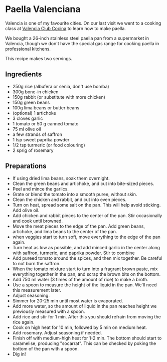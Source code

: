 # Paella Valenciana

Valencia is one of my favourite cities. On our last visit we went to a cooking class at [Valencia Club Cocina](https://www.valenciaclubcocina.com/) to learn how to make paella.

We bought a 26-inch stainless steel paella pan from a supermarket in Valencia, though we don't have the special gas range for cooking paella in professional kitchens.

This recipe makes two servings.

## Ingredients

- 250g rice (albufera or senia, don't use bomba)
- 300g bone-in chicken
- 150g rabbit (or substitute with more chicken)
- 150g green beans
- 100g lima beans or butter beans
- (optional) 1 artichoke
- 3 cloves garlic
- 1 tomato or 50 g canned tomato
- 75 ml olive oil
- a few strands of saffron
- 1 tsp sweet paprika powder
- 1/2 tsp turmeric (or food colouring)
- 2 sprig of rosemary


## Preparations

- If using dried lima beans, soak them overnight.
- Clean the green beans and artichoke, and cut into bite-sized pieces.
- Peel and mince the garlics.
- Grate or blend the tomato into a smooth puree, without skin.
- Clean the chicken and rabbit, and cut into even pieces.
- Turn on heat, spread some salt on the pan. This will help avoid sticking. Add olive oil.
- Add chicken and rabbit pieces to the center of the pan. Stir occasionally and cook until browned.
- Move the meat pieces to the edge of the pan. Add green beans, artichoke, and lima beans to the center of the pan.
- when veggies start to turn soft, move everything to the edge of the pan again.
- Turn heat as low as possible, and add minced garlic in the center along with saffron, turmeric, and paprika powder. Stir to combine
- Add pureed tomato around the spices, and then mix together. Be careful to not burn the saffron.
- When the tomato mixture start to turn into a fragrant brown paste, mix everything together in the pan, and scrap the brown bits on the bottom.
- Add 750 ml water (3 times of the amount of rice) to make a broth.
- Use a spoon to measure the height of the liquid in the pan. We'll need this measurement later.
- Adjust seasoning.
- Simmer for 20-25 min until most water is evaporated.
- Add more water, so the amount of liquid in the pan reaches height we previously measured with a spoon.
- Add rice and stir for 1 min. After this you should refrain from moving the rice again.
- Cook on high heat for 10 min, followed by 5 min on medium heat.
- Add rosemary. Adjust seasoning if needed. 
- Finish off with medium-high heat for 1-2 min. The bottom should start to caramelise, producing "socarrat". This can be checked by poking the bottom of the pan with a spoon.
- Dig in!


